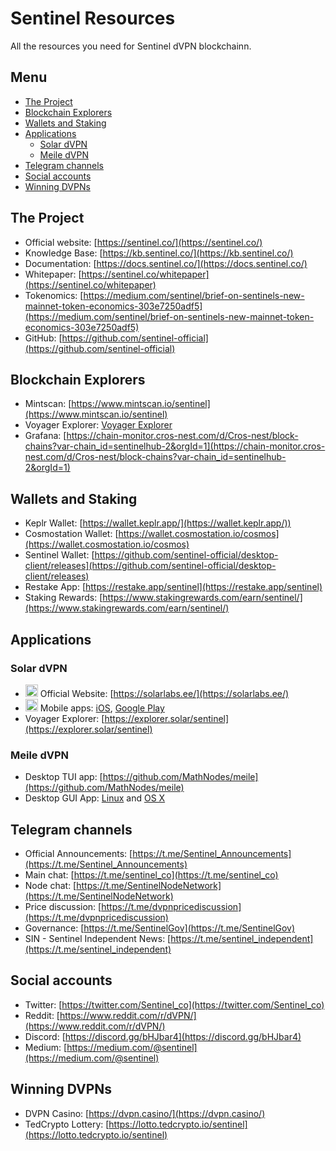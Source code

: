 # Sentinel Resources

All the resources you need for Sentinel dVPN blockchainn.

## Menu

* [The Project](#the-project)
* [Blockchain Explorers](#blockchain-explorers)
* [Wallets and Staking](#wallets-and-staking)
* [Applications](#applications)
  - [Solar dVPN](#solar-dvpn)
  - [Meile dVPN](#meile-dvpn)
* [Telegram channels](#telegram-channels)
* [Social accounts](#social-accounts)
* [Winning DVPNs](#winning-dvpns)

## The Project
- Official website: [https://sentinel.co/](https://sentinel.co/)
- Knowledge Base: [https://kb.sentinel.co/](https://kb.sentinel.co/)
- Documentation: [https://docs.sentinel.co/](https://docs.sentinel.co/)
- Whitepaper: [https://sentinel.co/whitepaper](https://sentinel.co/whitepaper)
- Tokenomics: [https://medium.com/sentinel/brief-on-sentinels-new-mainnet-token-economics-303e7250adf5](https://medium.com/sentinel/brief-on-sentinels-new-mainnet-token-economics-303e7250adf5)
- GitHub: [https://github.com/sentinel-official](https://github.com/sentinel-official)

## Blockchain Explorers
- Mintscan: [https://www.mintscan.io/sentinel](https://www.mintscan.io/sentinel)
- Voyager Explorer: [Voyager Explorer](https://explorer.solar/sentinel)
- Grafana: [https://chain-monitor.cros-nest.com/d/Cros-nest/block-chains?var-chain_id=sentinelhub-2&orgId=1](https://chain-monitor.cros-nest.com/d/Cros-nest/block-chains?var-chain_id=sentinelhub-2&orgId=1)

## Wallets and Staking
- Keplr Wallet: [https://wallet.keplr.app/](https://wallet.keplr.app/))
- Cosmostation Wallet: [https://wallet.cosmostation.io/cosmos](https://wallet.cosmostation.io/cosmos)
- Sentinel Wallet: [https://github.com/sentinel-official/desktop-client/releases](https://github.com/sentinel-official/desktop-client/releases)
- Restake App: [https://restake.app/sentinel](https://restake.app/sentinel)
- Staking Rewards: [https://www.stakingrewards.com/earn/sentinel/](https://www.stakingrewards.com/earn/sentinel/)

## Applications

### **Solar dVPN**
- <img src="https://user-images.githubusercontent.com/114076168/191709691-fd7c8d78-dca4-40eb-93c8-3677decfdbf8.png" width="20" height="20"> Official Website: [https://solarlabs.ee/](https://solarlabs.ee/)
- <img src="https://user-images.githubusercontent.com/114076168/191705235-bdcf62fd-923f-4e39-87b6-b01cc711e999.jpg" width="20" height="20"> Mobile apps: [iOS](https://apps.apple.com/ee/app/solar-dvpn/id1597909295), [Google Play](https://play.google.com/store/apps/details?id=ee.solarlabs.dvpn)
- Voyager Explorer: [https://explorer.solar/sentinel](https://explorer.solar/sentinel)


### **Meile dVPN**
- Desktop TUI app: [https://github.com/MathNodes/meile](https://github.com/MathNodes/meile)
- Desktop GUI App: [Linux](https://github.com/MathNodes/meile-gui) and [OS X](https://github.com/MathNodes/meile-gui)

## Telegram channels
- Official Announcements: [https://t.me/Sentinel_Announcements](https://t.me/Sentinel_Announcements)
- Main chat: [https://t.me/sentinel_co](https://t.me/sentinel_co)
- Node chat: [https://t.me/SentinelNodeNetwork](https://t.me/SentinelNodeNetwork)
- Price discussion: [https://t.me/dvpnpricediscussion](https://t.me/dvpnpricediscussion)
- Governance: [https://t.me/SentinelGov](https://t.me/SentinelGov)
- SIN - Sentinel Independent News: [https://t.me/sentinel_independent](https://t.me/sentinel_independent)

## Social accounts
- Twitter: [https://twitter.com/Sentinel_co](https://twitter.com/Sentinel_co)
- Reddit: [https://www.reddit.com/r/dVPN/](https://www.reddit.com/r/dVPN/)
- Discord: [https://discord.gg/bHJbar4](https://discord.gg/bHJbar4)
- Medium: [https://medium.com/@sentinel](https://medium.com/@sentinel)

## Winning DVPNs
- DVPN Casino: [https://dvpn.casino/](https://dvpn.casino/)
- TedCrypto Lottery: [https://lotto.tedcrypto.io/sentinel](https://lotto.tedcrypto.io/sentinel)
